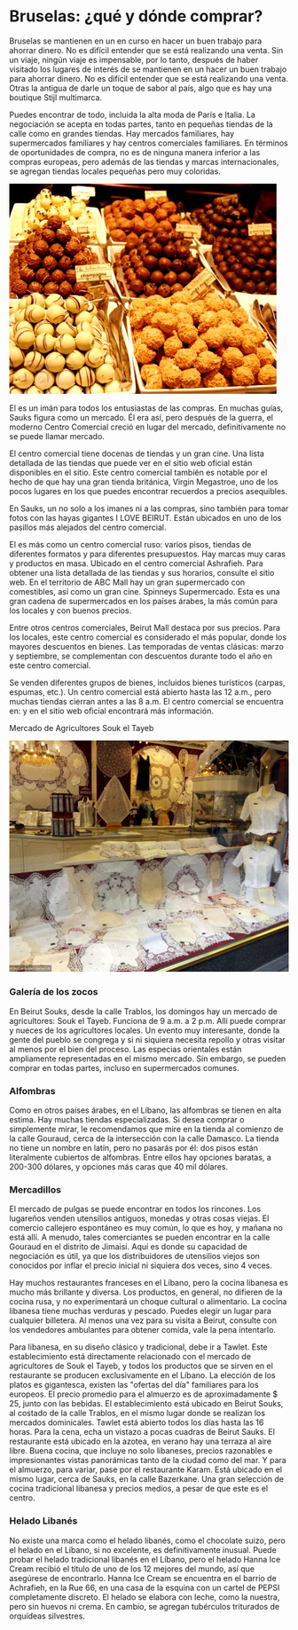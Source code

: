 # Bruselas: ¿qué y dónde comprar?

Bruselas se mantienen en un en curso en hacer un buen trabajo para ahorrar dinero. No es difícil entender que se está realizando una venta. Sin un viaje, ningún viaje es impensable, por lo tanto, después de haber visitado los lugares de interés de  se mantienen en un hacer un buen trabajo para ahorrar dinero. No es difícil entender que se está realizando una venta. Otras la antigua  de darle un toque de sabor al país, algo que es hay una boutique Stijl multimarca.

Puedes encontrar de todo, incluida la alta moda de París e Italia. La negociación se acepta en todas partes, tanto en pequeñas tiendas de la calle como en grandes tiendas. Hay mercados familiares, hay supermercados familiares y hay centros comerciales familiares. En términos de oportunidades de compra, no es de ninguna manera inferior a las compras europeas, pero además de las tiendas y marcas internacionales, se agregan tiendas locales pequeñas pero muy coloridas.

![Branching](1-67576.jpg)

El es un imán para todos los entusiastas de las compras. En muchas guías, Sauks figura como un mercado. Él era así, pero después de la guerra, el moderno Centro Comercial creció en lugar del mercado, definitivamente no se puede llamar mercado.

El centro comercial tiene docenas de tiendas y un gran cine. Una lista detallada de las tiendas que puede ver en el sitio web oficial están disponibles en el sitio. Este centro comercial también es notable por el hecho de que hay una gran tienda británica, Virgin Megastroe, uno de los pocos lugares en los que puedes encontrar recuerdos a precios asequibles.

En Sauks, un no solo a los imanes ni a las compras, sino también para tomar fotos con las hayas gigantes I LOVE BEIRUT. Están ubicados en uno de los pasillos más alejados del centro comercial.

El es más como un centro comercial ruso: varios pisos, tiendas de diferentes formatos y para diferentes presupuestos. Hay marcas muy caras y productos en masa. Ubicado en el centro comercial Ashrafieh. Para obtener una lista detallada de las tiendas y sus horarios, consulte el sitio web. En el territorio de ABC Mall hay un gran supermercado con comestibles, así como un gran cine. Spinneys Supermercado. Esta es una gran cadena de supermercados en los países árabes, la más común para los locales y con buenos precios.

Entre otros centros comerciales, Beirut Mall destaca por sus precios. Para los locales, este centro comercial es considerado el más popular, donde los mayores descuentos en bienes. Las temporadas de ventas clásicas: marzo y septiembre, se complementan con descuentos durante todo el año en este centro comercial.

Se venden diferentes grupos de bienes, incluidos bienes turísticos (carpas, espumas, etc.). Un centro comercial está abierto hasta las 12 a.m., pero muchas tiendas cierran antes a las 8 a.m. El centro comercial se encuentra en: y en el sitio web oficial encontrará más información.

Mercado de Agricultores Souk el Tayeb

![Branching](2-678678.jpg)

### Galería de los zocos

En Beirut Souks, desde la calle Trablos, los domingos hay un mercado de agricultores: Souk el Tayeb. Funciona de 9 a.m. a 2 p.m. Allí puede comprar y nueces de los agricultores locales. Un evento muy interesante, donde la gente del pueblo se congrega y si ni siquiera necesita repollo y otras visitar al menos por el bien del proceso. Las especias orientales están ampliamente representadas en el mismo mercado. Sin embargo, se pueden comprar en todas partes, incluso en supermercados comunes.

### Alfombras

Como en otros países árabes, en el Líbano, las alfombras se tienen en alta estima. Hay muchas tiendas especializadas. Si desea comprar o simplemente mirar, le recomendamos que mire en la tienda al comienzo de la calle Gouraud, cerca de la intersección con la calle Damasco. La tienda no tiene un nombre en latín, pero no pasarás por él: dos pisos están literalmente cubiertos de alfombras. Entre ellos hay opciones baratas, a 200-300 dólares, y opciones más caras que 40 mil dólares.

### Mercadillos

El mercado de pulgas se puede encontrar en todos los rincones. Los lugareños venden utensilios antiguos, monedas y otras cosas viejas. El comercio callejero espontáneo es muy común, lo que es hoy, y mañana no está allí. A menudo, tales comerciantes se pueden encontrar en la calle Gouraud en el distrito de Jimaisi. Aquí es donde su capacidad de negociación es útil, ya que los distribuidores de utensilios viejos son conocidos por inflar el precio inicial ni siquiera dos veces, sino 4 veces.

Hay muchos restaurantes franceses en el Líbano, pero la cocina libanesa es mucho más brillante y diversa. Los productos, en general, no difieren de la cocina rusa, y no experimentará un choque cultural o alimentario. La cocina libanesa tiene muchas verduras y pescado. Puedes elegir un lugar para cualquier billetera. Al menos una vez para su visita a Beirut, consulte con los vendedores ambulantes para obtener comida, vale la pena intentarlo.

Para libanesa, en su diseño clásico y tradicional, debe ir a Tawlet. Este establecimiento está directamente relacionado con el mercado de agricultores de Souk el Tayeb, y todos los productos que se sirven en el restaurante se producen exclusivamente en el Líbano. La elección de los platos es gigantesca, existen las "ofertas del día" familiares para los europeos. El precio promedio para el almuerzo es de aproximadamente $ 25, junto con las bebidas. El establecimiento está ubicado en Beirut Souks, al costado de la calle Trablos, en el mismo lugar donde se realizan los mercados dominicales. Tawlet está abierto todos los días hasta las 16 horas. Para la cena, echa un vistazo a pocas cuadras de Beirut Sauks. El restaurante está ubicado en la azotea, en verano hay una terraza al aire libre. Buena cocina, que incluye no solo libaneses, precios razonables e impresionantes vistas panorámicas tanto de la ciudad como del mar. Y para el almuerzo, para variar, pase por el restaurante Karam. Está ubicado en el mismo lugar, cerca de Sauks, en la calle Bazerkane. Una gran selección de cocina tradicional libanesa y precios medios, a pesar de que este es el centro.

### Helado Libanés

No existe una marca como el helado libanés, como el chocolate suizo, pero el helado en el Líbano, si no excelente, es definitivamente inusual. Puede probar el helado tradicional libanés en el Líbano, pero el helado Hanna Ice Cream recibió el título de uno de los 12 mejores del mundo, así que asegúrese de encontrarlo. Hanna Ice Cream se encuentra en el barrio de Achrafieh, en la Rue 66, en una casa de la esquina con un cartel de PEPSI completamente discreto. El helado se elabora con leche, como la nuestra, pero sin huevos ni crema. En cambio, se agregan tubérculos triturados de orquídeas silvestres.
